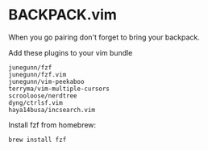 # BACKPACK.vim

When you go pairing don't forget to bring your backpack.


Add these plugins to your vim bundle

```
junegunn/fzf
junegunn/fzf.vim
junegunn/vim-peekaboo
terryma/vim-multiple-cursors
scrooloose/nerdtree
dyng/ctrlsf.vim
haya14busa/incsearch.vim
```

Install fzf from homebrew:

```sh
brew install fzf
```
